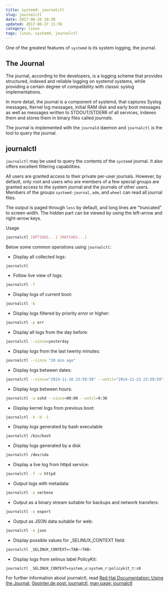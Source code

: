 ```yaml
---
title: systemd: journalctl
slug: journalctl
date: 2017-06-26 10:38
updated: 2017-06-27 11:38
category: linux
tags: linux, systemd, journalctl
---
```


One of the greatest features of `systemd` is its system logging, the journal.

## The Journal

The journal, according to the developers, is a logging scheme that provides structured, indexed and reliable logging on systemd systems, while providing a certain degree of compatibility with classic syslog implementations.

In more detail, the journal is a component of systemd, that captures Syslog messages, Kernel log messages, initial RAM disk and early boot messages as well as messages written to STDOUT/STDERR of all services, indexes them and stores them in binary files called _journals_.

The journal is implemented with the `journald` daemon and `journalctl` is the tool to query the journal.

## journalctl

`journalctl` may be used to query the contents of the `systemd` journal. It also offers excellent filtering capabilities.

All users are granted access to their private per-user journals. However, by default, only root and users who are members of a few special groups are granted access to the system journal and the journals of other users. Members of the groups `systemd-journal`, `adm`, and `wheel` can read all journal files.

The output is paged through `less` by default, and long lines are "truncated" to screen width. The hidden part can be viewed by using the left-arrow and right-arrow keys.

Usage
```bash
journalctl [OPTIONS...] [MATCHES...]
```

Below some common operations using `journalctl`:

- Display all collected logs:
```bash
journalctl
```

- Follow live view of logs:
```bash
journalctl -f
```

- Display logs of current boot:
```bash
journalctl -b
```

- Display logs filtered by priority _error_ or higher:
```bash
journalctl -p err
```

- Display all logs from the day before:
```bash
journalctl --since=yesterday
```

- Display logs from the last twenty minutes:
```bash
journalctl --since "20 min ago"
```

- Display logs between dates:
```bash
journalctl --since="2014-11-16 23:59:59" --until="2014-11-23 23:59:59"
```

- Display logs between hours:
```bash
journalctl -u sshd --since=00:00 --until=9:30
```

- Display kernel logs from previous boot:
```bash
journalctl -k -b -1
```

- Display logs generated by bash executable
```bash
journalctl /bin/bash
```

- Display logs generated by a disk
```bash
journalctl /dev/sda
```

- Display a live log from httpd service:
```bash
journalctl -f -u httpd
```

- Output logs with metadata:
```bash
journalctl -o verbose
```

- Output as a binary stream suitable for backups and network transfers:
```bash
journalctl -o export
```

- Output as JSON data suitable for web:
```bash
journalctl -o json
```

- Display possible values for _SELINUX_CONTEXT field:
```bash
journalctl _SELINUX_CONTEXT=<TAB><TAB>
```

- Display logs from selinux label PolicyKit:
```bash
journalctl _SELINUX_CONTEXT=system_u:system_r:policykit_t:s0
```

For further information about journalctl, read [Red Hat Documentation: Using the Journal](https://access.redhat.com/documentation/en-US/Red_Hat_Enterprise_Linux/7/html/System_Administrators_Guide/s1-Using_the_Journal.html), [0pointer.de post: journalctl](http://0pointer.de/blog/projects/journalctl.html), [man page: journalctl](https://www.freedesktop.org/software/systemd/man/journalctl.html)
